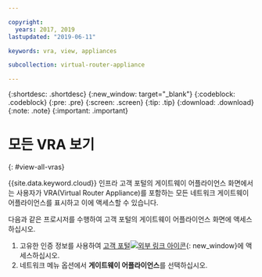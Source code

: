 ```yaml
---

copyright:
  years: 2017, 2019
lastupdated: "2019-06-11"

keywords: vra, view, appliances

subcollection: virtual-router-appliance

---
```


{:shortdesc: .shortdesc}
{:new_window: target="_blank"}
{:codeblock: .codeblock}
{:pre: .pre}
{:screen: .screen}
{:tip: .tip}
{:download: .download}
{:note: .note}
{:important: .important}

# 모든 VRA 보기
{: #view-all-vras}

{{site.data.keyword.cloud}} 인프라 고객 포털의 게이트웨이 어플라이언스 화면에서는 사용자가 VRA(Virtual Router Appliance)를 포함하는 모든 네트워크 게이트웨이 어플라이언스를 표시하고 이에 액세스할 수 있습니다.   

다음과 같은 프로시저를 수행하여 고객 포털의 게이트웨이 어플라이언스 화면에 액세스하십시오. 

1. 고유한 인증 정보를 사용하여 [고객 포털![외부 링크 아이콘](../../icons/launch-glyph.svg "외부 링크 아이콘")](https://control.softlayer.com/){: new_window}에 액세스하십시오. 
2. 네트워크 메뉴 옵션에서 **게이트웨이 어플라이언스**를 선택하십시오.
